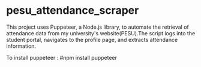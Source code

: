 # pesu_attendance_scraper
This project uses Puppeteer, a Node.js library, to automate the retrieval of attendance data from my university's website(PESU).The script logs into the student portal, navigates to the profile page, and extracts attendance information.

To install puppeteer : #npm install puppeteer

